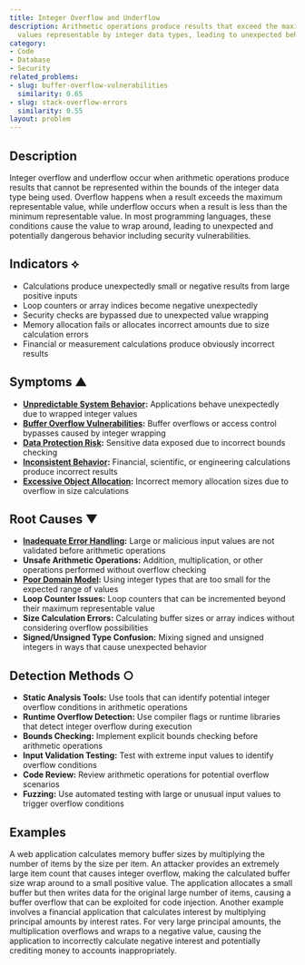 ```yaml
---
title: Integer Overflow and Underflow
description: Arithmetic operations produce results that exceed the maximum or minimum
  values representable by integer data types, leading to unexpected behavior.
category:
- Code
- Database
- Security
related_problems:
- slug: buffer-overflow-vulnerabilities
  similarity: 0.65
- slug: stack-overflow-errors
  similarity: 0.55
layout: problem
---
```


## Description

Integer overflow and underflow occur when arithmetic operations produce results that cannot be represented within the bounds of the integer data type being used. Overflow happens when a result exceeds the maximum representable value, while underflow occurs when a result is less than the minimum representable value. In most programming languages, these conditions cause the value to wrap around, leading to unexpected and potentially dangerous behavior including security vulnerabilities.

## Indicators ⟡

- Calculations produce unexpectedly small or negative results from large positive inputs
- Loop counters or array indices become negative unexpectedly
- Security checks are bypassed due to unexpected value wrapping
- Memory allocation fails or allocates incorrect amounts due to size calculation errors
- Financial or measurement calculations produce obviously incorrect results

## Symptoms ▲

- **[Unpredictable System Behavior](unpredictable-system-behavior.md):** Applications behave unexpectedly due to wrapped integer values
- **[Buffer Overflow Vulnerabilities](buffer-overflow-vulnerabilities.md):** Buffer overflows or access control bypasses caused by integer wrapping
- **[Data Protection Risk](data-protection-risk.md):** Sensitive data exposed due to incorrect bounds checking
- **[Inconsistent Behavior](inconsistent-behavior.md):** Financial, scientific, or engineering calculations produce incorrect results
- **[Excessive Object Allocation](excessive-object-allocation.md):** Incorrect memory allocation sizes due to overflow in size calculations

## Root Causes ▼

- **[Inadequate Error Handling](inadequate-error-handling.md):** Large or malicious input values are not validated before arithmetic operations
- **Unsafe Arithmetic Operations:** Addition, multiplication, or other operations performed without overflow checking
- **[Poor Domain Model](poor-domain-model.md):** Using integer types that are too small for the expected range of values
- **Loop Counter Issues:** Loop counters that can be incremented beyond their maximum representable value
- **Size Calculation Errors:** Calculating buffer sizes or array indices without considering overflow possibilities
- **Signed/Unsigned Type Confusion:** Mixing signed and unsigned integers in ways that cause unexpected behavior

## Detection Methods ○

- **Static Analysis Tools:** Use tools that can identify potential integer overflow conditions in arithmetic operations
- **Runtime Overflow Detection:** Use compiler flags or runtime libraries that detect integer overflow during execution
- **Bounds Checking:** Implement explicit bounds checking before arithmetic operations
- **Input Validation Testing:** Test with extreme input values to identify overflow conditions
- **Code Review:** Review arithmetic operations for potential overflow scenarios
- **Fuzzing:** Use automated testing with large or unusual input values to trigger overflow conditions

## Examples

A web application calculates memory buffer sizes by multiplying the number of items by the size per item. An attacker provides an extremely large item count that causes integer overflow, making the calculated buffer size wrap around to a small positive value. The application allocates a small buffer but then writes data for the original large number of items, causing a buffer overflow that can be exploited for code injection. Another example involves a financial application that calculates interest by multiplying principal amounts by interest rates. For very large principal amounts, the multiplication overflows and wraps to a negative value, causing the application to incorrectly calculate negative interest and potentially crediting money to accounts inappropriately.